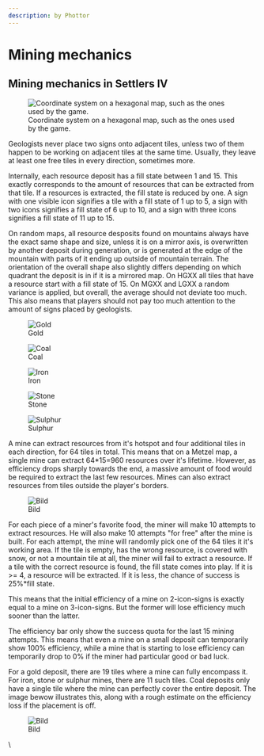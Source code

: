 ```yaml
---
description: by Phottor
---
```


# Mining mechanics

## **Mining mechanics in Settlers IV**&#x20;

<figure><img src="../https://media.discordapp.net/attachments/576807103256068102/850485568399343686/unknown.png?width=388\&height=300" alt="Coordinate system on a hexagonal map, such as the ones used by the game."><figcaption>Coordinate system on a hexagonal map, such as the ones used by the game.</figcaption></figure>

Geologists never place two signs onto adjacent tiles, unless two of them happen to be working on adjacent tiles at the same time. Usually, they leave at least one free tiles in every direction, sometimes more.

Internally, each resource deposit has a fill state between 1 and 15. This exactly corresponds to the amount of resources that can be extracted from that tile. If a resources is extracted, the fill state is reduced by one. A sign with one visible icon signifies a tile with a fill state of 1 up to 5, a sign with two icons signifies a fill state of 6 up to 10, and a sign with three icons signifies a fill state of 11 up to 15.

On random maps, all resource desposits found on mountains always have the exact same shape and size, unless it is on a mirror axis, is overwritten by another deposit during generation, or is generated at the edge of the mountain with parts of it ending up outside of mountain terrain. The orientation of the overall shape also slightly differs depending on which quadrant the deposit is in if it is a mirrored map. On HGXX all tiles that have a resource start with a fill state of 15. On MGXX and LGXX a random variance is applied, but overall, the average should not deviate too much. This also means that players should not pay too much attention to the amount of signs placed by geologists.

<figure><img src="../https://media.discordapp.net/attachments/576807103256068102/850486077604364348/unknown.png" alt="Gold"><figcaption>Gold</figcaption></figure>

<figure><img src="../https://media.discordapp.net/attachments/576807103256068102/850486127903375410/unknown.png" alt="Coal"><figcaption>Coal</figcaption></figure>

<figure><img src="../https://media.discordapp.net/attachments/576807103256068102/850486164652818432/unknown.png" alt="Iron"><figcaption>Iron</figcaption></figure>

<figure><img src="../https://media.discordapp.net/attachments/576807103256068102/850486195997638656/unknown.png" alt="Stone"><figcaption>Stone</figcaption></figure>

<figure><img src="../https://media.discordapp.net/attachments/576807103256068102/850486232282955836/unknown.png" alt="Sulphur"><figcaption>Sulphur</figcaption></figure>

A mine can extract resources from it's hotspot and four additional tiles in each direction, for 64 tiles in total. This means that on a Metzel map, a single mine can extract 64\*15=960 resources over it's lifetime. However, as efficiency drops sharply towards the end, a massive amount of food would be required to extract the last few resources. Mines can also extract resources from tiles outside the player's borders.

<figure><img src="../https://media.discordapp.net/attachments/576807103256068102/850486375865778246/unknown.png?width=388\&height=300" alt="Bild"><figcaption>Bild</figcaption></figure>

For each piece of a miner's favorite food, the miner will make 10 attempts to extract resources. He will also make 10 attempts "for free" after the mine is built. For each attempt, the mine will randomly pick one of the 64 tiles it it's working area. If the tile is empty, has the wrong resource, is covered with snow, or not a mountain tile at all, the miner will fail to extract a resource. If a tile with the correct resource is found, the fill state comes into play. If it is >= 4, a resource will be extracted. If it is less, the chance of success is 25%\*fill state.&#x20;

This means that the initial efficiency of a mine on 2-icon-signs is exactly equal to a mine on 3-icon-signs. But the former will lose efficiency much sooner than the latter.

The efficiency bar only show the success quota for the last 15 mining attempts. This means that even a mine on a small deposit can temporarily show 100% efficiency, while a mine that is starting to lose efficiency can temporarily drop to 0% if the miner had particular good or bad luck.

For a gold deposit, there are 19 tiles where a mine can fully encompass it. For iron, stone or sulphur mines, there are 11 such tiles. Coal deposits only have a single tile where the mine can perfectly cover the entire deposit. The image bewow illustrates this, along with a rough estimate on the efficiency loss if the placement is off.

<figure><img src="../https://media.discordapp.net/attachments/576807103256068102/855054461772234772/mineplacement.jpg?width=267\&height=300" alt="Bild"><figcaption>Bild</figcaption></figure>

\
